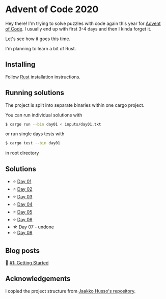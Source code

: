 # Advent of Code 2020

Hey there! I'm trying to solve puzzles with code again this year for [Advent of Code](https://adventofcode.com/). I usually end up with first 3-4 days and then I kinda forget it.

Let's see how it goes this time.

I'm planning to learn a bit of Rust.

## Installing

Follow [Rust](https://www.rust-lang.org/en-US/install.html) installation instructions.

## Running solutions

The project is split into separate binaries within one cargo project.

You can run individual solutions with

```bash
$ cargo run --bin day01 < inputs/day01.txt
```

or run single days tests with

```bash
$ cargo test --bin day01
```

in root directory

## Solutions

- ⭐️ [Day 01](src/bin/day01.rs)
- ⭐️ [Day 02](src/bin/day02.rs)
- ⭐️ [Day 03](src/bin/day03.rs)
- ⭐️ [Day 04](src/bin/day04.rs)
- ⭐️ [Day 05](src/bin/day05.rs)
- ⭐️ [Day 06](src/bin/day06.rs)
- ☆ Day 07 - undone
- ⭐️ [Day 08](src/bin/day08.rs)

## Blog posts

📓 [#1: Getting Started](https://hamatti.org/posts/advent-of-code-1-getting-started/)

## Acknowledgements

I copied the project structure from [Jaakko Husso's repository](https://github.com/Cadiac/adventofcode).
